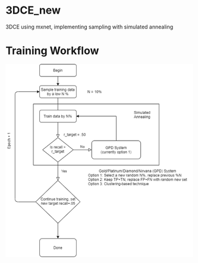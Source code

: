 # 3DCE_new

3DCE using mxnet, implementing sampling with simulated annealing

# Training Workflow

![Workflow](workflow2.png)


